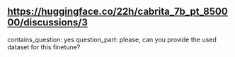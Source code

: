 ## https://huggingface.co/22h/cabrita_7b_pt_850000/discussions/3

contains_question: yes
question_part: please, can you provide the used dataset for this finetune?